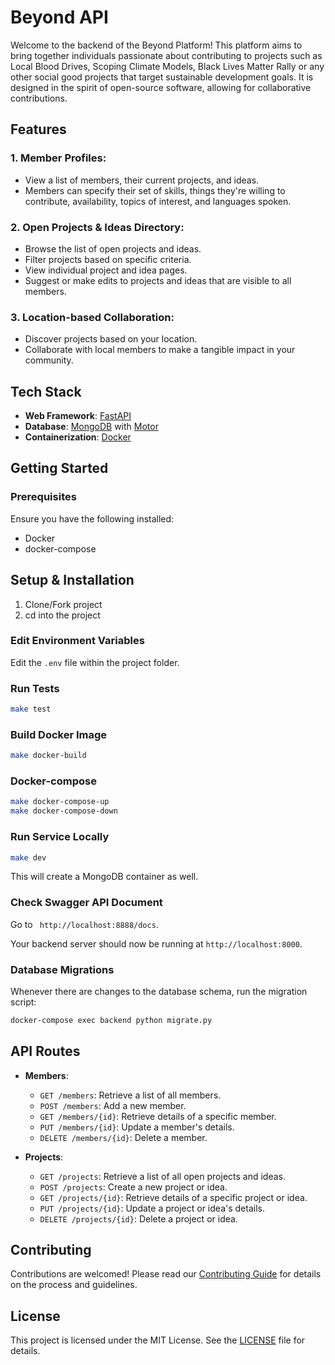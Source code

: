 # Beyond API

Welcome to the backend of the Beyond Platform! This platform aims to bring together individuals passionate about contributing to projects such as Local Blood Drives, Scoping Climate Models, Black Lives Matter Rally or any other social good projects that target sustainable development goals. It is designed in the spirit of open-source software, allowing for collaborative contributions.


## Features

### 1. Member Profiles:
- View a list of members, their current projects, and ideas.
- Members can specify their set of skills, things they're willing to contribute, availability, topics of interest, and languages spoken.

### 2. Open Projects & Ideas Directory:
- Browse the list of open projects and ideas.
- Filter projects based on specific criteria.
- View individual project and idea pages.
- Suggest or make edits to projects and ideas that are visible to all members.

### 3. Location-based Collaboration:
- Discover projects based on your location.
- Collaborate with local members to make a tangible impact in your community.

## Tech Stack

- **Web Framework**: [FastAPI](https://fastapi.tiangolo.com/)
- **Database**: [MongoDB](https://www.mongodb.com/) with [Motor](https://motor.readthedocs.io/en/stable/)
- **Containerization**: [Docker](https://www.docker.com/)

## Getting Started

### Prerequisites

Ensure you have the following installed:

- Docker
- docker-compose

## Setup & Installation

1. Clone/Fork project
2. cd into the project



### Edit Environment Variables
Edit the `.env` file within the project folder.

### Run Tests
```sh
make test
```

### Build Docker Image
```sh
make docker-build
```

### Docker-compose
```sh
make docker-compose-up
make docker-compose-down
```

### Run Service Locally
```sh
make dev
```
This will create a MongoDB container as well.

### Check Swagger API Document
Go to ` http://localhost:8888/docs`.

Your backend server should now be running at `http://localhost:8000`.

### Database Migrations

Whenever there are changes to the database schema, run the migration script:

```bash
docker-compose exec backend python migrate.py
```

## API Routes

- **Members**:
  - `GET /members`: Retrieve a list of all members.
  - `POST /members`: Add a new member.
  - `GET /members/{id}`: Retrieve details of a specific member.
  - `PUT /members/{id}`: Update a member's details.
  - `DELETE /members/{id}`: Delete a member.

- **Projects**:
  - `GET /projects`: Retrieve a list of all open projects and ideas.
  - `POST /projects`: Create a new project or idea.
  - `GET /projects/{id}`: Retrieve details of a specific project or idea.
  - `PUT /projects/{id}`: Update a project or idea's details.
  - `DELETE /projects/{id}`: Delete a project or idea.


## Contributing

Contributions are welcomed! Please read our [Contributing Guide](CONTRIBUTING.md) for details on the process and guidelines.

## License

This project is licensed under the MIT License. See the [LICENSE](LICENSE.md) file for details.

